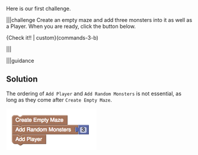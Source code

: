Here is our first challenge.

|||challenge
Create an empty maze and add three monsters into it as well as a Player. When you are ready, click the button below.

{Check it!! | custom}(commands-3-b)

|||

|||guidance
## Solution

The ordering of `Add Player` and `Add Random Monsters` is not essential, as long as they come after `Create Empty Maze`.

![](.guides/img/blockly-js.png)
